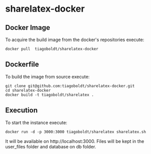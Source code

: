 # sharelatex-docker

## Docker Image

To acquire the build image from the docker's repositories execute:

	docker pull  tiagoboldt/sharelatex-docker

## Dockerfile

To build the image from source execute:

	git clone git@github.com:tiagoboldt/sharelatex-docker.git
	cd sharelatex-docker
	docker build -t tiagoboldt/sharelatex .

## Execution

To start the instance execute: 
	
	docker run -d -p 3000:3000 tiagoboldt/sharelatex sharelatex.sh
	
It will be available on http://localhost:3000. Files will be kept in the user_files folder and database on db folder. 
